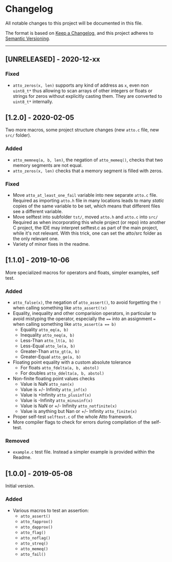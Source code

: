 Changelog
===============================================================================

All notable changes to this project will be documented in this file.

The format is based on
[Keep a Changelog](https://keepachangelog.com/en/1.0.0/),
and this project adheres to
[Semantic Versioning](https://semver.org/spec/v2.0.0.html).

*******************************************************************************
[UNRELEASED] - 2020-12-xx
----------------------------------------

### Fixed

- `atto_zeros(x, len)` supports any kind of address as `x`, even non `uint8_t*`
  thus allowing to scan arrays of other integers or floats or strings for
  zeros without explicitly casting them. They are converted to `uint8_t*`
  internally.



[1.2.0] - 2020-02-05
----------------------------------------

Two more macros, some project structure changes (new `atto.c` file, new `src/` 
folder).


### Added

- `atto_memneq(a, b, len)`, the negation of `atto_memeq()`, checks that two
  memory segments are not equal.
- `atto_zeros(x, len)` checks that a memory segment is filled with zeros.


### Fixed

- Move `atto_at_least_one_fail` variable into new separate `atto.c` file.
  Required as importing `atto.h` file in many locations leads to many _static_
  copies of the same variable to be set, which means that different files see
  a different variable.
- Move selftest into subfolder `tst/`, moved `atto.h` and `atto.c` into `src/`
  Required as when incorporating this whole project (or repo)
  into another C project, the IDE may interpret selftest.c as part
  of the main project, while it's not relevant.
  With this trick, one can set the atto/src folder as the only relevant
  one.
- Variety of minor fixes in the readme.



[1.1.0] - 2019-10-06
----------------------------------------

More specialized macros for operators and floats, simpler examples, self test.


### Added

- `atto_false(x)`, the negation of `atto_assert()`, to avoid forgetting the 
  `!` when calling something like `atto_assert(!x)`
- Equality, inequality and other comparision operators, in particular to avoid
  mistyping the operator, especially the `==` into an assignment `=`
  when calling something like `atto_assert(a == b)`
  - Equality `atto_eq(a, b)`
  - Inequality `atto_neq(a, b)`
  - Less-Than `atto_lt(a, b)`
  - Less-Equal `atto_le(a, b)`
  - Greater-Than `atto_gt(a, b)`
  - Greater-Equal `atto_ge(a, b)`
- Floating point equality with a custom absolute tolerance
  - For floats `atto_fdelta(a, b, abstol)`
  - For doubles `atto_ddelta(a, b, abstol)`
- Non-finite floating point values checks
  - Value is NaN `atto_nan(x)`
  - Value is +/- Infinity `atto_inf(x)`
  - Value is +Infinity `atto_plusinf(x)`
  - Value is -Infinity `atto_minusinf(x)`
  - Value is NaN or +/- Infinity `atto_notfinite(x)`
  - Value is anything but Nan or +/- Infinity `atto_finite(x)`
- Proper self-test `selftest.c` of the whole Atto framework.
- More compiler flags to check for errors during compilation of the self-test.


### Removed

- `example.c` test file. Instead a simpler example is provided within the
  Readme.



[1.0.0] - 2019-05-08
----------------------------------------

Initial version.


### Added

- Various macros to test an assertion:
  - `atto_assert()`
  - `atto_fapprox()`
  - `atto_dapprox()`
  - `atto_flag()`
  - `atto_noflag()`
  - `atto_streq()`
  - `atto_memeq()`
  - `atto_fail()`
